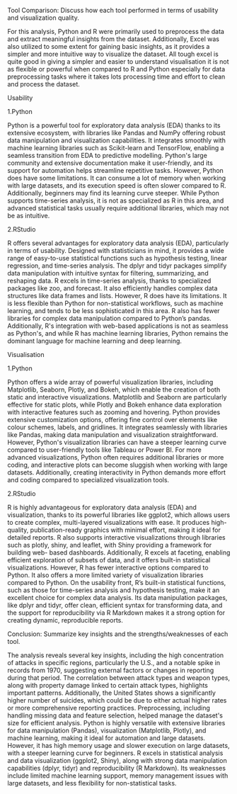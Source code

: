 Tool Comparison: Discuss how each tool performed in terms of usability and visualization quality.


For this analysis, Python and R were primarily used to preprocess the data and extract
meaningful insights from the dataset. Additionally, Excel was also utilized to some extent for
gaining basic insights, as it provides a simpler and more intuitive way to visualize the
dataset. All tough excel is quite good in giving a simpler and easier to understand
visualisation it is not as flexible or powerful when compared to R and Python especially for
data preprocessing tasks where it takes lots processing time and effort to clean and process
the dataset.


Usability


1.Python


Python is a powerful tool for exploratory data analysis (EDA) thanks to its extensive
ecosystem, with libraries like Pandas and NumPy offering robust data manipulation and
visualization capabilities. It integrates smoothly with machine learning libraries such as
Scikit-learn and TensorFlow, enabling a seamless transition from EDA to predictive
modelling. Python's large community and extensive documentation make it user-friendly,
and its support for automation helps streamline repetitive tasks.
However, Python does have some limitations. It can consume a lot of memory when working
with large datasets, and its execution speed is often slower compared to R. Additionally,
beginners may find its learning curve steeper. While Python supports time-series analysis, it
is not as specialized as R in this area, and advanced statistical tasks usually require additional
libraries, which may not be as intuitive.


2.RStudio


R offers several advantages for exploratory data analysis (EDA), particularly in terms of
usability. Designed with statisticians in mind, it provides a wide range of easy-to-use
statistical functions such as hypothesis testing, linear regression, and time-series analysis.
The dplyr and tidyr packages simplify data manipulation with intuitive syntax for filtering,
summarizing, and reshaping data. R excels in time-series analysis, thanks to specialized
packages like zoo, and forecast. It also efficiently handles complex data structures like data
frames and lists.
However, R does have its limitations. It is less flexible than Python for non-statistical
workflows, such as machine learning, and tends to be less sophisticated in this area. R also
has fewer libraries for complex data manipulation compared to Python’s pandas.
Additionally, R's integration with web-based applications is not as seamless as Python's, and
while R has machine learning libraries, Python remains the dominant language for machine
learning and deep learning.


Visualisation


1.Python


Python offers a wide array of powerful visualization libraries, including Matplotlib, Seaborn,
Plotly, and Bokeh, which enable the creation of both static and interactive visualizations.
Matplotlib and Seaborn are particularly effective for static plots, while Plotly and Bokeh
enhance data exploration with interactive features such as zooming and hovering. Python
provides extensive customization options, offering fine control over elements like colour
schemes, labels, and gridlines. It integrates seamlessly with libraries like Pandas, making
data manipulation and visualization straightforward.
However, Python's visualization libraries can have a steeper learning curve compared to
user-friendly tools like Tableau or Power BI. For more advanced visualizations, Python often
requires additional libraries or more coding, and interactive plots can become sluggish when
working with large datasets. Additionally, creating interactivity in Python demands more
effort and coding compared to specialized visualization tools.


2.RStudio


R is highly advantageous for exploratory data analysis (EDA) and visualization, thanks to its
powerful libraries like ggplot2, which allows users to create complex, multi-layered
visualizations with ease. It produces high-quality, publication-ready graphics with minimal
effort, making it ideal for detailed reports. R also supports interactive visualizations through
libraries such as plotly, shiny, and leaflet, with Shiny providing a framework for building web-
based dashboards. Additionally, R excels at faceting, enabling efficient exploration of subsets
of data, and it offers built-in statistical visualizations.
However, R has fewer interactive options compared to Python. It also offers a more limited
variety of visualization libraries compared to Python. On the usability front, R’s built-in
statistical functions, such as those for time-series analysis and hypothesis testing, make it an
excellent choice for complex data analysis. Its data manipulation packages, like dplyr and
tidyr, offer clean, efficient syntax for transforming data, and the support for reproducibility
via R Markdown makes it a strong option for creating dynamic, reproducible reports.


Conclusion: Summarize key insights and the
strengths/weaknesses of each tool.


The analysis reveals several key insights, including the high concentration of attacks in
specific regions, particularly the U.S., and a notable spike in records from 1970, suggesting
external factors or changes in reporting during that period. The correlation between attack
types and weapon types, along with property damage linked to certain attack types,
highlights important patterns. Additionally, the United States shows a significantly higher
number of suicides, which could be due to either actual higher rates or more comprehensive
reporting practices. Preprocessing, including handling missing data and feature selection,
helped manage the dataset's size for efficient analysis.
Python is highly versatile with extensive libraries for data manipulation (Pandas),
visualization (Matplotlib, Plotly), and machine learning, making it ideal for automation and
large datasets. However, it has high memory usage and slower execution on large datasets,
with a steeper learning curve for beginners. R excels in statistical analysis and data
visualization (ggplot2, Shiny), along with strong data manipulation capabilities (dplyr, tidyr)
and reproducibility (R Markdown). Its weaknesses include limited machine learning support,
memory management issues with large datasets, and less flexibility for non-statistical tasks.
